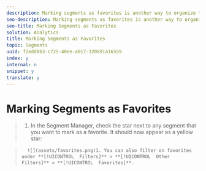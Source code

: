 ```yaml
---
description: Marking segments as favorites is another way to organize them for ease of use.
seo-description: Marking segments as favorites is another way to organize them for ease of use.
seo-title: Marking Segments as Favorites
solution: Analytics
title: Marking Segments as Favorites
topic: Segments
uuid: f2edd0b3-c725-40ee-a017-320891a16559
index: y
internal: n
snippet: y
translate: y
---
```


# Marking Segments as Favorites


>1. In the Segment Manager, check the star next to any segment that you want to mark as a favorite. It should now appear as a yellow star:

>       ![](assets/favorites.png)1. You can also filter on favorites under **[!UICONTROL  Filters]** > **[!UICONTROL  Other Filters]** > **[!UICONTROL  Favorites]**.
